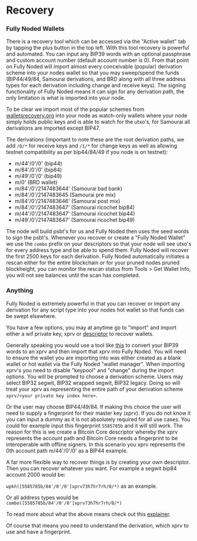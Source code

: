 # Recovery

### Fully Noded Wallets

There is a recovery tool which can be accessed via the "Active wallet" tab by tapping the plus button in the top left. With this tool recovery is powerful and automated. You can input any BIP39 words with an optional passphrase and custom account number (default account number is 0). From that point on Fully Noded will import almost every conceivable (popular) derivation scheme into your nodes wallet so that you may sweep/spend the funds (BIP44/49/84, Samourai derivations, and BRD along with all three address types for each derivation including change and receive keys). The signing functionality of Fully Noded means it can sign for any derivation path, the only limitation is what is imported into your node. 

To be clear we import most of the popular schemes from [walletsrecovery.org](https://walletsrecovery.org) into your node as watch-only wallets where your node simply holds public keys and is able to watch for the utxo's, for Samourai all derivations are imported except BIP47. 

The derivations (important to note these are the root derivation paths, we add `/0/*` for receive keys and `/1/*` for change keys as well as allowing testnet compatibility as per bip44/84/49 if you node is on testnet):

- m/44'/0'/0' (bip44)
- m/84'/0'/0' (bip84)
- m/49'/0'/0' (bip49)
- m/0' (BRD wallet)
- m/84'/0'/2147483644' (Samourai bad bank)
- m/84'/0'/2147483645 (Samourai pre mix)
- m/84'/0'/2147483646' (Samourai post mix)
- m/84'/0'/2147483647' (Samourai ricochet bip84)
- m/44'/0'/2147483647' (Samourai ricochet bip44)
- m/49'/0'/2147483647' (Samourai ricochet bip49)

The node will build psbt's for us and Fully Noded then uses the seed words to sign the psbt's. Whenever you recover or create a "Fully Noded Wallet" we use the `combo` prefix on your descriptors so that your node will see utxo's for every address type and be able to spend them. Fully Noded will recover the first 2500 keys for each derivation. Fully Noded automatically initiates a rescan either for the entire blockchain or for your pruned nodes pruned blockheight, you can monitor the rescan status from Tools > Get Wallet Info, you will not see balances until the scan has completed.

### Anything

Fully Noded is extremely powerful in that you can recover or import any derivation for any script type into your nodes hot wallet so that funds can be swept elsewhere.

You have a few options, you may at anytime go to "import" and import either a wif private key, xprv or [descriptor](https://github.com/bitcoin/bitcoin/blob/master/doc/descriptors.md#examples) to recover wallets.

Generally speaking you would use a tool like [this](https://iancoleman.io/bip39/) to convert your BIP39 words to an xprv and then import that xprv into Fully Noded. You will need to ensure the wallet you are importing into was either created as a blank wallet or hot wallet via the Fully Noded "wallet manager". When importing xprv's you need to disable "keypool" and "change" during the import options. You will be prompted to choose a derivation scheme. Users may select BIP32 segwit, BIP32 wrapped segwit, BIP32 legacy. Doing so will treat your xprv as representing the entire path of your derivation scheme `xprv/<your private key index here>`.

Or the user may choose BIP44/49/84. If making this choice the user will need to supply a fingerprint for their master key (xprv). If you do not know it you can input a dummy as it is not absolutely required for all use cases. You could for example input this fingerprint `5585785b` and it will still work. The reason for this is we create a Bitcoin Core descriptor whereby the xprv represents the account path and Bitcoin Core needs a fingerprint to be interoperable with offline signers. In this scenario you xprv represents the 0th account path m/44'/0'/0' as a BIP44 example.

A far more flexible way to recover things is by creating your own descriptor. Then you can recover whatever you want. For example a segwit bip84 account 2000 would be:

`wpkh([5585785b/84'/0'/0']xprv73h7hr7rh/0/*)` as an example.

Or all address types would be `combo([5585785b/84'/0'/0']xprv73h7hr7rh/0/*)` 

To read more about what the above means check out this [explainer](https://github.com/bitcoin/bitcoin/blob/master/doc/descriptors.md).

Of course that means you need to understand the derivation, which xprv to use and have a fingerprint.


